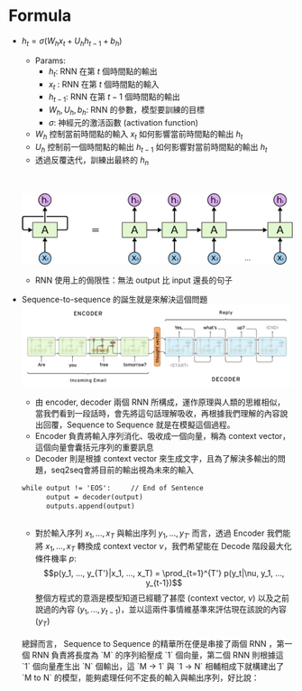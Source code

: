 # Formula
* $h_t = \sigma (W_h x_t + U_h h_{t-1} + b_h)$
    * Params:
        * $h_t$: RNN 在第 $t$ 個時間點的輸出
        * $x_t$ : RNN 在第 $t$ 個時間點的輸入
        * $h_{t−1}$: RNN 在第 $t−1$ 個時間點的輸出
        * $W_h, U_h, b_h$: RNN 的參數，模型要訓練的目標
        * $\sigma$: 神經元的激活函數 (activation function)
    * $W_h$ 控制當前時間點的輸入 $x_t$ 如何影響當前時間點的輸出 $h_t$
    * $U_h$ 控制前一個時間點的輸出 $h_{t−1}$ 如何影響對當前時間點的輸出 $h_t$
    * 透過反覆迭代，訓練出最終的 $h_n$
    <br/>
    <br/>

    ![Image of RNN](RNN_structure.png)

    * RNN 使用上的侷限性：無法 output 比 input 還長的句子

* Sequence-to-sequence 的誕生就是來解決這個問題
![Image of seq2seq](seq2seq.png)
    * 由 encoder, decoder 兩個 RNN 所構成，運作原理與人類的思維相似，當我們看到一段話時，會先將這句話理解吸收，再根據我們理解的內容說出回覆，Sequence to Sequence 就是在模擬這個過程。
    * Encoder 負責將輸入序列消化、吸收成一個向量，稱為 context vector，這個向量會囊括元序列的重要訊息
    * Decoder 則是根據 context vector 來生成文字，且為了解決多輸出的問題，seq2seq會將目前的輸出視為未來的輸入
    <pre><code>while output != 'EOS':     // End of Sentence
        output = decoder(output)
        outputs.append(output)
    </code></pre>
    * 對於輸入序列 $x_1, ..., x_T$ 與輸出序列 $y_1, ..., y_{T'}$ 而言，透過 Encoder 我們能將 $x_1, ..., x_T$ 轉換成 context vector $\nu$，我們希望能在 Decode 階段最大化條件機率 $p$:
    $$p(y_1, ..., y_{T'}|x_1, ..., x_T) = \prod_{t=1}^{T'} p(y_t|\nu, y_1, ..., y_{t-1})$$
    整個方程式的意涵是模型知道已經聽了甚麼 (context vector, $\nu$) 以及之前說過的內容 ($y_1, ..., y_{t-1}$)，並以這兩件事情維基準來評估現在該說的內容 ($y_T$)
    <br/>
    總歸而言， Sequence to Sequence 的精華所在便是串接了兩個 RNN ，第一個 RNN 負責將長度為 `M` 的序列給壓成 `1` 個向量，第二個 RNN 則根據這 `1` 個向量產生出 `N` 個輸出，這 `M -> 1` 與 `1 -> N` 相輔相成下就構建出了 `M to N` 的模型，能夠處理任何不定長的輸入與輸出序列，好比說：